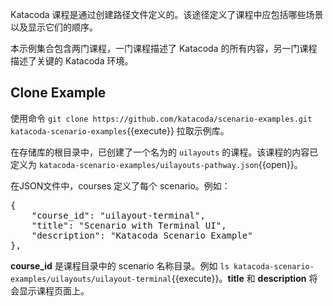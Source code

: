 Katacoda 课程是通过创建路径文件定义的。该途径定义了课程中应包括哪些场景以及显示它们的顺序。

本示例集合包含两门课程，一门课程描述了 Katacoda 的所有内容，另一门课程描述了关键的 Katacoda 环境。

## Clone Example

使用命令 `git clone https://github.com/katacoda/scenario-examples.git katacoda-scenario-examples`{{execute}} 拉取示例库。

在存储库的根目录中，已创建了一个名为的 `uilayouts` 的课程。该课程的内容已定义为 `katacoda-scenario-examples/uilayouts-pathway.json`{{open}}。

在JSON文件中，courses 定义了每个 scenario。例如：

<pre class="file">
{
    "course_id": "uilayout-terminal",
    "title": "Scenario with Terminal UI",
    "description": "Katacoda Scenario Example"
},
</pre>

**course_id** 是课程目录中的 scenario 名称目录。例如 `ls katacoda-scenario-examples/uilayouts/uilayout-terminal`{{execute}}。**title** 和 **description** 将会显示课程页面上。
